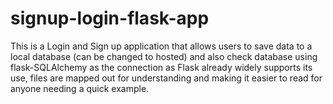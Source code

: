 # signup-login-flask-app
This is a Login and Sign up application that allows users to save data to a local database (can be changed to hosted) and also check database using flask-SQLAlchemy as the connection as Flask already widely supports its use, files are mapped out for understanding and making it easier to read for anyone needing a quick example.
